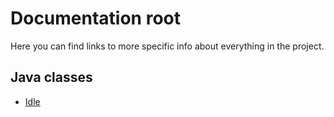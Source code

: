 # Documentation root

Here you can find links to more specific info about everything in the project.

## Java classes

- [Idle](./javaclasses/Idle/Idle.md)
